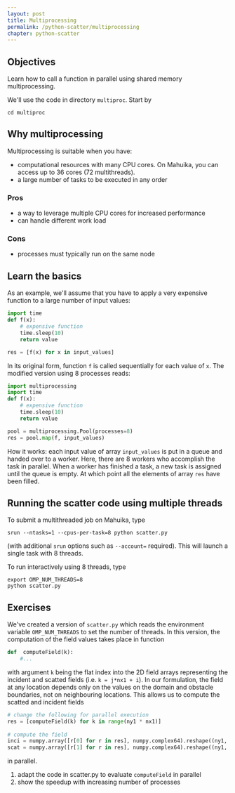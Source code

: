 ```yaml
---
layout: post
title: Multiprocessing
permalink: /python-scatter/multiprocessing
chapter: python-scatter
---
```


## Objectives

Learn how to call a function in parallel using shared memory multiprocessing.

We'll use the code in directory `multiproc`. Start by
```
cd multiproc
```

## Why multiprocessing

Multiprocessing is suitable when you have:

 * computational resources with many CPU cores. On Mahuika, you can access up to 36 cores (72 multithreads).
 * a large number of tasks to be executed in any order

### Pros

 * a way to leverage multiple CPU cores for increased performance
 * can handle different work load

### Cons

 * processes must typically run on the same node

## Learn the basics 

As an example, we'll assume that you have to apply a very expensive function to a large number of input values:
```python
import time
def f(x):
	# expensive function
	time.sleep(10)
	return value

res = [f(x) for x in input_values]
```
In its original form, function `f` is called sequentially for each value of `x`. The modified version using 8 processes reads:
```python
import multiprocessing
import time
def f(x):
	# expensive function
	time.sleep(10)
	return value

pool = multiprocessing.Pool(processes=8)
res = pool.map(f, input_values)
```
How it works: each input value of array `input_values` is put in a queue and handed over to a worker. Here, there are 8 workers who accomplish the task in parallel. When a worker has finished a task, a new task is assigned until the queue is empty. At which point all the elements of array `res` have been filled.

## Running the scatter code using multiple threads

To submit a multithreaded job on Mahuika, type
```
srun --ntasks=1 --cpus-per-task=8 python scatter.py
```
(with additional `srun` options such as `--account=` required). This will launch a single task with 8 threads.  

To run interactively using 8 threads, type
```
export OMP_NUM_THREADS=8
python scatter.py
```

## Exercises

We've created a version of `scatter.py` which reads the environment variable `OMP_NUM_THREADS` to set the number of threads.  In this version, the computation of the field values takes place in function 
```python
def  computeField(k):
	#...
```
with argument `k` being the flat index into the 2D field arrays representing the incident and scatted fields (i.e. `k = j*nx1 + i`). In our formulation, the field at any location depends only on the values on the domain and obstacle boundaries, not on neighbouring locations. This allows us to compute the scatted and incident fields
```python
# change the following for parallel execution
res = [computeField(k) for k in range(ny1 * nx1)]
 
# compute the field
inci = numpy.array([r[0] for r in res], numpy.complex64).reshape((ny1, nx1))
scat = numpy.array([r[1] for r in res], numpy.complex64).reshape((ny1, nx1))
```
in parallel.

1. adapt the code in scatter.py to evaluate `computeField` in parallel
2. show the speedup with increasing number of processes

